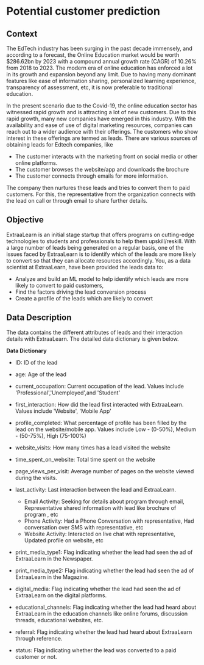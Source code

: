 # Potential customer prediction

## Context

The EdTech industry has been surging in the past decade immensely, and according to a forecast, the Online Education market would be worth $286.62bn by 2023 with a compound annual growth rate (CAGR) of 10.26% from 2018 to 2023. The modern era of online education has enforced a lot in its growth and expansion beyond any limit. Due to having many dominant features like ease of information sharing, personalized learning experience, transparency of assessment, etc, it is now preferable to traditional education.

In the present scenario due to the Covid-19, the online education sector has witnessed rapid growth and is attracting a lot of new customers. Due to this rapid growth, many new companies have emerged in this industry. With the availability and ease of use of digital marketing resources, companies can reach out to a wider audience with their offerings. The customers who show interest in these offerings are termed as leads. There are various sources of obtaining leads for Edtech companies, like

* The customer interacts with the marketing front on social media or other online platforms.
* The customer browses the website/app and downloads the brochure
* The customer connects through emails for more information.

The company then nurtures these leads and tries to convert them to paid customers. For this, the representative from the organization connects with the lead on call or through email to share further details.

## Objective

ExtraaLearn is an initial stage startup that offers programs on cutting-edge technologies to students and professionals to help them upskill/reskill. With a large number of leads being generated on a regular basis, one of the issues faced by ExtraaLearn is to identify which of the leads are more likely to convert so that they can allocate resources accordingly. You, as a data scientist at ExtraaLearn, have been provided the leads data to:
* Analyze and build an ML model to help identify which leads are more likely to convert to paid customers,
* Find the factors driving the lead conversion process
* Create a profile of the leads which are likely to convert


## Data Description

The data contains the different attributes of leads and their interaction details with ExtraaLearn. The detailed data dictionary is given below.


**Data Dictionary**
* ID: ID of the lead
* age: Age of the lead
* current_occupation: Current occupation of the lead. Values include 'Professional','Unemployed',and 'Student'
* first_interaction: How did the lead first interacted with ExtraaLearn. Values include 'Website', 'Mobile App'
* profile_completed: What percentage of profile has been filled by the lead on the website/mobile app. Values include Low - (0-50%), Medium - (50-75%), High (75-100%)
* website_visits: How many times has a lead visited the website
* time_spent_on_website: Total time spent on the website
* page_views_per_visit: Average number of pages on the website viewed during the visits.
* last_activity: Last interaction between the lead and ExtraaLearn.
    * Email Activity: Seeking for details about program through email, Representative shared information with lead like brochure of program , etc
    * Phone Activity: Had a Phone Conversation with representative, Had conversation over SMS with representative, etc
    * Website Activity: Interacted on live chat with representative, Updated profile on website, etc

* print_media_type1: Flag indicating whether the lead had seen the ad of ExtraaLearn in the Newspaper.
* print_media_type2: Flag indicating whether the lead had seen the ad of ExtraaLearn in the Magazine.
* digital_media: Flag indicating whether the lead had seen the ad of ExtraaLearn on the digital platforms.
* educational_channels: Flag indicating whether the lead had heard about ExtraaLearn in the education channels like online forums, discussion threads, educational websites, etc.
* referral: Flag indicating whether the lead had heard about ExtraaLearn through reference.
* status: Flag indicating whether the lead was converted to a paid customer or not.

